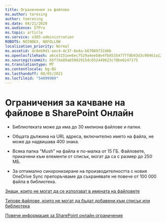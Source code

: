 ```yaml
---
title: Ограничения за файлове
ms.author: toresing
author: tomresing
ms.date: 04/21/2020
ms.audience: ITPro
ms.topic: article
ms.service: o365-administration
ROBOTS: NOINDEX, NOFOLLOW
localization_priority: Normal
ms.assetid: dc0eb9d1-aec4-4c37-8e4a-b67089f3246b
ms.openlocfilehash: a6ce3151ee6ec7529a4eeb8e4fb85354777f8b93d3c90461a12518af680ae60f
ms.sourcegitcommit: b5f7da89a650d2915dc652449623c78be6247175
ms.translationtype: MT
ms.contentlocale: bg-BG
ms.lasthandoff: 08/05/2021
ms.locfileid: "54099989"
---
```

# <a name="file-upload-limits-in-sharepoint-online"></a>Ограничения за качване на файлове в SharePoint Онлайн

- Библиотеката може да има до 30 милиона файлове и папки.
    
- Общата дължина на URL адреса, включително името на файла, не може да надвишава 400 знака.
    
- Всяка папка "Mush" на файла е по-малка от 15 ГБ. Файловете, прикачени към елементи от списък, могат да са с размер до 250 МБ.
    
- За оптимално синхронизиране на производителността с новия OneDrive Sync препоръчваме да съхранявате не повече от 100 000 файла в библиотека. 
    
[Знаци, които не могат да се използват в имената на файловете](https://go.microsoft.com/fwlink/?linkid=866430)
  
[Типове файлове, които не могат да бъдат добавени към списък или библиотека](https://go.microsoft.com/fwlink/?linkid=273757)
  
[Повече информация за SharePoint онлайн ограничения](https://go.microsoft.com/fwlink/?linkid=271273)
  

